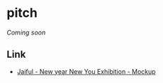 # pitch
*Coming soon*

## Link
- [Jaiful - New year New You Exhibition - Mockup](https://sirimongkol.github.io/pitch/nynu/mock.html)
